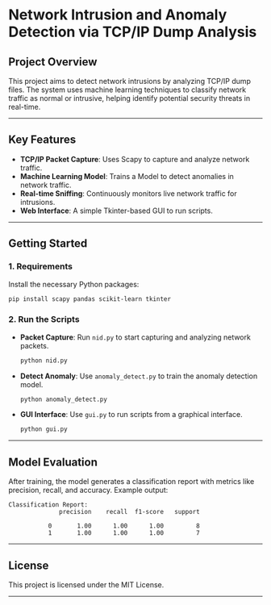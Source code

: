 # **Network Intrusion and Anomaly Detection via TCP/IP Dump Analysis**

## **Project Overview**
This project aims to detect network intrusions by analyzing TCP/IP dump files. The system uses machine learning techniques to classify network traffic as normal or intrusive, helping identify potential security threats in real-time.

---

## **Key Features**
- **TCP/IP Packet Capture**: Uses Scapy to capture and analyze network traffic.
- **Machine Learning Model**: Trains a Model to detect anomalies in network traffic.
- **Real-time Sniffing**: Continuously monitors live network traffic for intrusions.
- **Web Interface**: A simple Tkinter-based GUI to run scripts.

---

## **Getting Started**

### **1. Requirements**
Install the necessary Python packages:

```bash
pip install scapy pandas scikit-learn tkinter
```

### **2. Run the Scripts**
- **Packet Capture**: Run `nid.py` to start capturing and analyzing network packets.
  
  ```bash
  python nid.py
  ```

- **Detect Anomaly**: Use `anomaly_detect.py` to train the anomaly detection model.
  
  ```bash
  python anomaly_detect.py
  ```

- **GUI Interface**: Use `gui.py` to run scripts from a graphical interface.
  
  ```bash
  python gui.py
  ```

---


## **Model Evaluation**

After training, the model generates a classification report with metrics like precision, recall, and accuracy. Example output:

```
Classification Report:
              precision    recall  f1-score   support

           0       1.00      1.00      1.00         8
           1       1.00      1.00      1.00         7
```

---

## **License**
This project is licensed under the MIT License.

---

